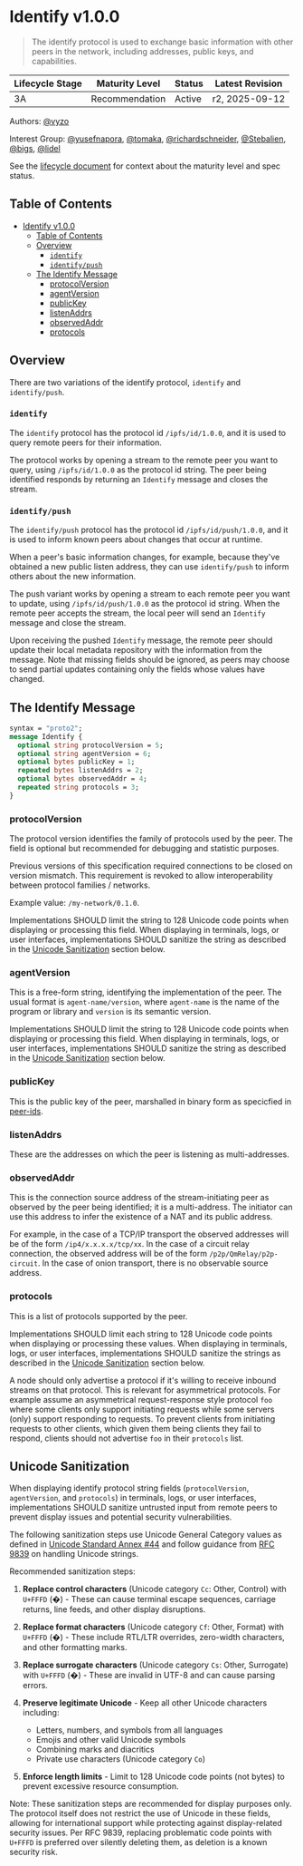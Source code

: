 # Identify v1.0.0

> The identify protocol is used to exchange basic information with other peers
> in the network, including addresses, public keys, and capabilities.

| Lifecycle Stage | Maturity Level | Status | Latest Revision |
|-----------------|----------------|--------|-----------------|
| 3A              | Recommendation | Active | r2, 2025-09-12  |

Authors: [@vyzo]

Interest Group: [@yusefnapora], [@tomaka], [@richardschneider], [@Stebalien], [@bigs], [@lidel]

[@vyzo]: https://github.com/vyzo
[@yusefnapora]: https://github.com/yusefnapora
[@tomaka]: https://github.com/tomaka
[@richardschneider]: https://github.com/richardschneider
[@Stebalien]: https://github.com/Stebalien
[@bigs]: https://github.com/bigs
[@lidel]: https://github.com/lidel

See the [lifecycle document][lifecycle-spec] for context about the maturity level
and spec status.

[lifecycle-spec]: https://github.com/libp2p/specs/blob/master/00-framework-01-spec-lifecycle.md

## Table of Contents

- [Identify v1.0.0](#identify-v100)
    - [Table of Contents](#table-of-contents)
    - [Overview](#overview)
        - [`identify`](#identify)
        - [`identify/push`](#identifypush)
    - [The Identify Message](#the-identify-message)
        - [protocolVersion](#protocolversion)
        - [agentVersion](#agentversion)
        - [publicKey](#publickey)
        - [listenAddrs](#listenaddrs)
        - [observedAddr](#observedaddr)
        - [protocols](#protocols)


## Overview

There are two variations of the identify protocol, `identify` and `identify/push`.

### `identify`

The `identify` protocol has the protocol id `/ipfs/id/1.0.0`, and it is used
to query remote peers for their information.

The protocol works by opening a stream to the remote peer you want to query, using
`/ipfs/id/1.0.0` as the protocol id string. The peer being identified responds by returning
an `Identify` message and closes the stream.

### `identify/push`

The `identify/push` protocol has the protocol id `/ipfs/id/push/1.0.0`, and it is used
to inform known peers about changes that occur at runtime.

When a peer's basic information changes, for example, because they've obtained a new
public listen address, they can use `identify/push` to inform others about the new
information.

The push variant works by opening a stream to each remote peer you want to update, using
`/ipfs/id/push/1.0.0` as the protocol id string. When the remote peer accepts the stream,
the local peer will send an `Identify` message and close the stream.

Upon receiving the pushed `Identify` message, the remote peer should update their local
metadata repository with the information from the message. Note that missing fields
should be ignored, as peers may choose to send partial updates containing only the fields
whose values have changed.

## The Identify Message

```protobuf
syntax = "proto2";
message Identify {
  optional string protocolVersion = 5;
  optional string agentVersion = 6;
  optional bytes publicKey = 1;
  repeated bytes listenAddrs = 2;
  optional bytes observedAddr = 4;
  repeated string protocols = 3;
}
```

### protocolVersion

The protocol version identifies the family of protocols used by the peer. The
field is optional but recommended for debugging and statistic purposes.

Previous versions of this specification required connections to be closed on
version mismatch. This requirement is revoked to allow interoperability between
protocol families / networks.

Example value: `/my-network/0.1.0`.

Implementations SHOULD limit the string to 128 Unicode code points when
displaying or processing this field. When displaying in terminals, logs, or user
interfaces, implementations SHOULD sanitize the string as described in the
[Unicode Sanitization](#unicode-sanitization) section below.

### agentVersion

This is a free-form string, identifying the implementation of the peer.
The usual format is `agent-name/version`, where `agent-name` is
the name of the program or library and `version` is its semantic version.

Implementations SHOULD limit the string to 128 Unicode code points when
displaying or processing this field. When displaying in terminals, logs, or user
interfaces, implementations SHOULD sanitize the string as described in the
[Unicode Sanitization](#unicode-sanitization) section below.

### publicKey

This is the public key of the peer, marshalled in binary form as specicfied
in [peer-ids](../peer-ids).


### listenAddrs

These are the addresses on which the peer is listening as multi-addresses.

### observedAddr

This is the connection source address of the stream-initiating peer as observed by the peer
being identified; it is a multi-address. The initiator can use this address to infer
the existence of a NAT and its public address.

For example, in the case of a TCP/IP transport the observed addresses will be of the form
`/ip4/x.x.x.x/tcp/xx`. In the case of a circuit relay connection, the observed address will
be of the form `/p2p/QmRelay/p2p-circuit`. In the case of onion transport, there is no
observable source address.

### protocols

This is a list of protocols supported by the peer.

Implementations SHOULD limit each string to 128 Unicode code points when
displaying or processing these values. When displaying in terminals, logs, or user
interfaces, implementations SHOULD sanitize the strings as described in the
[Unicode Sanitization](#unicode-sanitization) section below.

A node should only advertise a protocol if it's willing to receive inbound
streams on that protocol. This is relevant for asymmetrical protocols. For
example assume an asymmetrical request-response style protocol `foo` where some
clients only support initiating requests while some servers (only) support
responding to requests. To prevent clients from initiating requests to other
clients, which given them being clients they fail to respond, clients should not
advertise `foo` in their `protocols` list.

## Unicode Sanitization

When displaying identify protocol string fields (`protocolVersion`, `agentVersion`,
and `protocols`) in terminals, logs, or user interfaces, implementations SHOULD
sanitize untrusted input from remote peers to prevent display issues and potential
security vulnerabilities.

The following sanitization steps use Unicode General Category values as defined in
[Unicode Standard Annex #44](https://www.unicode.org/reports/tr44/#General_Category_Values)
and follow guidance from [RFC 9839](https://www.rfc-editor.org/rfc/rfc9839.html) on
handling Unicode strings.

Recommended sanitization steps:

1. **Replace control characters** (Unicode category `Cc`: Other, Control) with `U+FFFD` (�) -
   These can cause terminal escape sequences, carriage returns, line feeds, and other
   display disruptions.

2. **Replace format characters** (Unicode category `Cf`: Other, Format) with `U+FFFD` (�) -
   These include RTL/LTR overrides, zero-width characters, and other formatting marks.

3. **Replace surrogate characters** (Unicode category `Cs`: Other, Surrogate) with `U+FFFD` (�) -
   These are invalid in UTF-8 and can cause parsing errors.

4. **Preserve legitimate Unicode** - Keep all other Unicode characters including:
   - Letters, numbers, and symbols from all languages
   - Emojis and other valid Unicode symbols
   - Combining marks and diacritics
   - Private use characters (Unicode category `Co`)

5. **Enforce length limits** - Limit to 128 Unicode code points (not bytes)
   to prevent excessive resource consumption.

Note: These sanitization steps are recommended for display purposes only. The
protocol itself does not restrict the use of Unicode in these fields, allowing
for international support while protecting against display-related security issues.
Per RFC 9839, replacing problematic code points with `U+FFFD` is preferred over
silently deleting them, as deletion is a known security risk.
